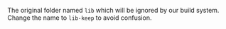 The original folder named `lib` which will be ignored by our build system. Change the name to `lib-keep` to avoid confusion.
